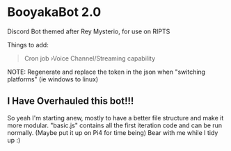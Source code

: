 # BooyakaBot 2.0
Discord Bot themed after Rey Mysterio, for use on RIPTS

Things to add:
>Cron job
›Voice Channel/Streaming capability

NOTE: Regenerate and replace the token in the json when "switching platforms" (ie windows to linux)

## I Have Overhauled this bot!!!
So yeah I'm starting anew, mostly to have a better file structure and make it more modular. "basic.js" contains all the first iteration code and can be run normally. (Maybe put it up on Pi4 for time being)
Bear with me while I tidy up :)
